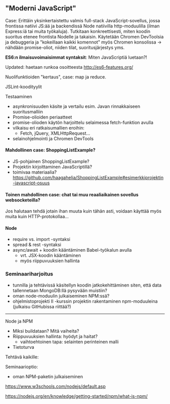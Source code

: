 ## "Moderni JavaScript"

Case: Erittäin yksinkertaistettu valmis full-stack JavaScript-sovellus, jossa frontissa natiivi JS:ää ja backendissä Node natiivilla http-moduulilla (ilman Express:iä tai muita työkaluja). Tutkitaan konkreettisesti, miten koodin suoritus etenee frontista Nodelle ja takaisin. Käytetään Chromen DevToolsia ja debuggeria ja "kokeillaan kaikki komennot" myös Chromen konsolissa &rarr; nähdään promise-oliot, niiden tilat, suoritusjärjestys yms.

**ES6:n ilmaisuvoimaisimmat syntaksit**: Miten JavaScriptiä luetaan?!

Updated: haetaan runkoa osoitteesta http://es6-features.org/

Nuolifunktioiden "kertaus", case: map ja reduce.

JSLint-koodityylit

Testaaminen

- asynkronisuuden käsite ja vertailu esim. Javan rinnakkaiseen suoritusmalliin
- Promise-olioiden periaatteet
- promise-olioden käytön harjoittelu selaimessa fetch-funktion avulla
- vilkaisu eri ratkaisumallien eroihin:
	- Fetch, jQuery, XMLHttpRequest...
- selainohjelmointi ja Chromen DevTools

#### Mahdollinen case: ShoppingListExample?

- JS-pohjainen ShoppingListExample? 
- Projektin kirjoittaminen JavaScriptillä?
- toimivaa materiaalia? https://github.com/haagahelia/ShoppingListExample#esimerkkiprojektin-javascript-osuus


#### Toinen mahdollinen case: chat tai muu reaaliaikainen sovellus websocketeilla?

Jos halutaan tehdä jotain ihan muuta kuin tähän asti, voidaan käyttää myös muita kuin HTTP-protokollaa...

#### Node
- require vs. import -syntaksi
- spread & rest -syntaksi
- async/await + koodin kääntäminen Babel-työkalun avulla
	- vrt. JSX-koodin kääntäminen
	- myös riippuvuuksien hallinta

### Seminaariharjoitus

- tunnilla ja tehtävissä käsitellyn koodin jatkokehittäminen siten, että data tallennetaan MongoDB:llä pysyvään muistiin?
- oman node-moduulin julkaiseminen NPM:ssä?
- ohjelmistoprojekti II -kurssin projektin rakentaminen npm-moduuleina (julkaisu GitHubissa riittää?)





---

Node ja NPM

* Miksi buildataan? Mitä vaiheita?
* Riippuvuuksien hallinta: hyödyt ja haitat?
    * vaihtoehtoinen tapa: selainten perinteinen malli
* Tietoturva


Tehtävä kaikille:



Seminaarioptio: 

* oman NPM-paketin julkaiseminen


https://www.w3schools.com/nodejs/default.asp

https://nodejs.org/en/knowledge/getting-started/npm/what-is-npm/

